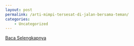 ```yaml
---
layout: post
permalink: /arti-mimpi-tersesat-di-jalan-bersama-teman/
categories:
    - Uncategorized
---
```


[Baca Selengkapnya](/05)
